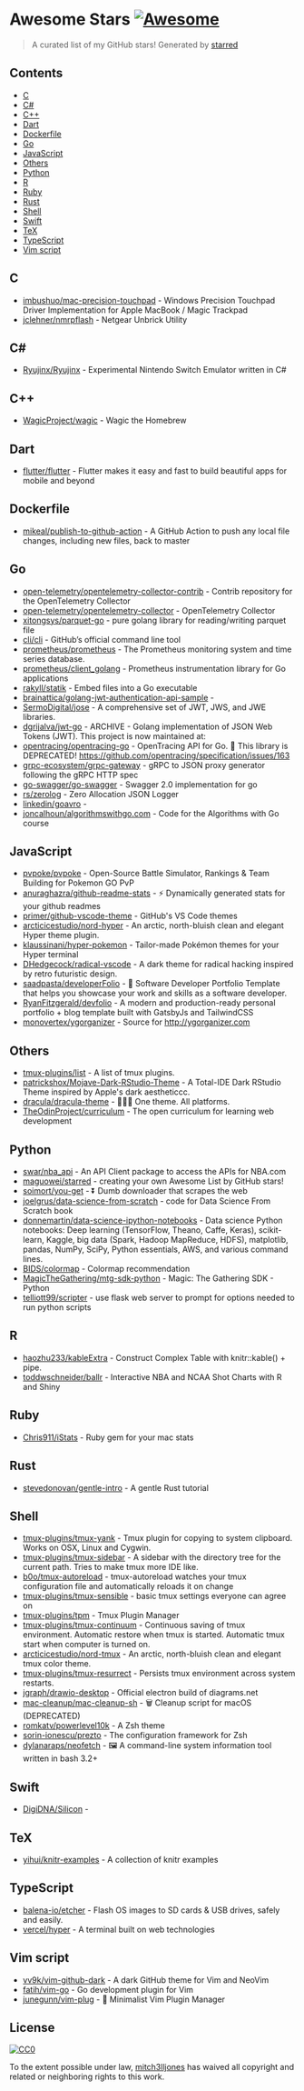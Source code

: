 # Awesome Stars [![Awesome](https://cdn.rawgit.com/sindresorhus/awesome/d7305f38d29fed78fa85652e3a63e154dd8e8829/media/badge.svg)](https://github.com/sindresorhus/awesome)

> A curated list of my GitHub stars!  Generated by [starred](https://github.com/maguowei/starred)


## Contents

  - [C](#c)
  - [C#](#c#)
  - [C++](#c++)
  - [Dart](#dart)
  - [Dockerfile](#dockerfile)
  - [Go](#go)
  - [JavaScript](#javascript)
  - [Others](#others)
  - [Python](#python)
  - [R](#r)
  - [Ruby](#ruby)
  - [Rust](#rust)
  - [Shell](#shell)
  - [Swift](#swift)
  - [TeX](#tex)
  - [TypeScript](#typescript)
  - [Vim script](#vim-script)

## C 

- [imbushuo/mac-precision-touchpad](https://github.com/imbushuo/mac-precision-touchpad) - Windows Precision Touchpad Driver Implementation for Apple MacBook / Magic Trackpad
- [jclehner/nmrpflash](https://github.com/jclehner/nmrpflash) - Netgear Unbrick Utility

## C# # 

- [Ryujinx/Ryujinx](https://github.com/Ryujinx/Ryujinx) - Experimental Nintendo Switch Emulator written in C#

## C++ 

- [WagicProject/wagic](https://github.com/WagicProject/wagic) - Wagic the Homebrew

## Dart 

- [flutter/flutter](https://github.com/flutter/flutter) - Flutter makes it easy and fast to build beautiful apps for mobile and beyond

## Dockerfile 

- [mikeal/publish-to-github-action](https://github.com/mikeal/publish-to-github-action) - A GitHub Action to push any local file changes, including new files, back to master

## Go 

- [open-telemetry/opentelemetry-collector-contrib](https://github.com/open-telemetry/opentelemetry-collector-contrib) - Contrib repository for the OpenTelemetry Collector
- [open-telemetry/opentelemetry-collector](https://github.com/open-telemetry/opentelemetry-collector) - OpenTelemetry Collector
- [xitongsys/parquet-go](https://github.com/xitongsys/parquet-go) - pure golang library for reading/writing parquet file
- [cli/cli](https://github.com/cli/cli) - GitHub’s official command line tool
- [prometheus/prometheus](https://github.com/prometheus/prometheus) - The Prometheus monitoring system and time series database.
- [prometheus/client_golang](https://github.com/prometheus/client_golang) - Prometheus instrumentation library for Go applications
- [rakyll/statik](https://github.com/rakyll/statik) - Embed files into a Go executable
- [brainattica/golang-jwt-authentication-api-sample](https://github.com/brainattica/golang-jwt-authentication-api-sample) - 
- [SermoDigital/jose](https://github.com/SermoDigital/jose) - A comprehensive set of JWT, JWS, and JWE libraries.
- [dgrijalva/jwt-go](https://github.com/dgrijalva/jwt-go) - ARCHIVE - Golang implementation of JSON Web Tokens (JWT). This project is now maintained at:
- [opentracing/opentracing-go](https://github.com/opentracing/opentracing-go) - OpenTracing API for Go. 🛑 This library is DEPRECATED! https://github.com/opentracing/specification/issues/163
- [grpc-ecosystem/grpc-gateway](https://github.com/grpc-ecosystem/grpc-gateway) - gRPC to JSON proxy generator following the gRPC HTTP spec
- [go-swagger/go-swagger](https://github.com/go-swagger/go-swagger) - Swagger 2.0 implementation for go
- [rs/zerolog](https://github.com/rs/zerolog) - Zero Allocation JSON Logger
- [linkedin/goavro](https://github.com/linkedin/goavro) - 
- [joncalhoun/algorithmswithgo.com](https://github.com/joncalhoun/algorithmswithgo.com) - Code for the Algorithms with Go course

## JavaScript 

- [pvpoke/pvpoke](https://github.com/pvpoke/pvpoke) - Open-Source Battle Simulator, Rankings & Team Building for Pokemon GO PvP
- [anuraghazra/github-readme-stats](https://github.com/anuraghazra/github-readme-stats) - :zap: Dynamically generated stats for your github readmes
- [primer/github-vscode-theme](https://github.com/primer/github-vscode-theme) - GitHub's VS Code themes
- [arcticicestudio/nord-hyper](https://github.com/arcticicestudio/nord-hyper) - An arctic, north-bluish clean and elegant Hyper theme plugin.
- [klaussinani/hyper-pokemon](https://github.com/klaussinani/hyper-pokemon) - Tailor-made Pokémon themes for your Hyper terminal
- [DHedgecock/radical-vscode](https://github.com/DHedgecock/radical-vscode) - A dark theme for radical hacking inspired by retro futuristic design.
- [saadpasta/developerFolio](https://github.com/saadpasta/developerFolio) - 🚀 Software Developer Portfolio Template that helps you showcase your work and skills as a software developer.
- [RyanFitzgerald/devfolio](https://github.com/RyanFitzgerald/devfolio) - A modern and production-ready personal portfolio + blog template built with GatsbyJs and TailwindCSS
- [monovertex/ygorganizer](https://github.com/monovertex/ygorganizer) - Source for http://ygorganizer.com

## Others 

- [tmux-plugins/list](https://github.com/tmux-plugins/list) - A list of tmux plugins.
- [patrickshox/Mojave-Dark-RStudio-Theme](https://github.com/patrickshox/Mojave-Dark-RStudio-Theme) - A Total-IDE Dark RStudio Theme inspired by Apple's dark aestheticcc.
- [dracula/dracula-theme](https://github.com/dracula/dracula-theme) - 🧛🏻‍♂️ One theme. All platforms.
- [TheOdinProject/curriculum](https://github.com/TheOdinProject/curriculum) - The open curriculum for learning web development

## Python 

- [swar/nba_api](https://github.com/swar/nba_api) - An API Client package to access the APIs for NBA.com
- [maguowei/starred](https://github.com/maguowei/starred) - creating your own Awesome List by GitHub stars!
- [soimort/you-get](https://github.com/soimort/you-get) - :arrow_double_down: Dumb downloader that scrapes the web
- [joelgrus/data-science-from-scratch](https://github.com/joelgrus/data-science-from-scratch) - code for Data Science From Scratch book
- [donnemartin/data-science-ipython-notebooks](https://github.com/donnemartin/data-science-ipython-notebooks) - Data science Python notebooks: Deep learning (TensorFlow, Theano, Caffe, Keras), scikit-learn, Kaggle, big data (Spark, Hadoop MapReduce, HDFS), matplotlib, pandas, NumPy, SciPy, Python essentials, AWS, and various command lines.
- [BIDS/colormap](https://github.com/BIDS/colormap) - Colormap recommendation
- [MagicTheGathering/mtg-sdk-python](https://github.com/MagicTheGathering/mtg-sdk-python) - Magic: The Gathering SDK - Python
- [telliott99/scripter](https://github.com/telliott99/scripter) - use flask web server to prompt for options needed to run python scripts

## R 

- [haozhu233/kableExtra](https://github.com/haozhu233/kableExtra) - Construct Complex Table with knitr::kable() + pipe.
- [toddwschneider/ballr](https://github.com/toddwschneider/ballr) - Interactive NBA and NCAA Shot Charts with R and Shiny

## Ruby 

- [Chris911/iStats](https://github.com/Chris911/iStats) - Ruby gem for your mac stats

## Rust 

- [stevedonovan/gentle-intro](https://github.com/stevedonovan/gentle-intro) - A gentle Rust tutorial

## Shell 

- [tmux-plugins/tmux-yank](https://github.com/tmux-plugins/tmux-yank) - Tmux plugin for copying to system clipboard. Works on OSX, Linux and Cygwin.
- [tmux-plugins/tmux-sidebar](https://github.com/tmux-plugins/tmux-sidebar) - A sidebar with the directory tree for the current path. Tries to make tmux more IDE like.
- [b0o/tmux-autoreload](https://github.com/b0o/tmux-autoreload) - tmux-autoreload watches your tmux configuration file and automatically reloads it on change
- [tmux-plugins/tmux-sensible](https://github.com/tmux-plugins/tmux-sensible) - basic tmux settings everyone can agree on
- [tmux-plugins/tpm](https://github.com/tmux-plugins/tpm) - Tmux Plugin Manager
- [tmux-plugins/tmux-continuum](https://github.com/tmux-plugins/tmux-continuum) - Continuous saving of tmux environment. Automatic restore when tmux is started. Automatic tmux start when computer is turned on.
- [arcticicestudio/nord-tmux](https://github.com/arcticicestudio/nord-tmux) - An arctic, north-bluish clean and elegant tmux color theme.
- [tmux-plugins/tmux-resurrect](https://github.com/tmux-plugins/tmux-resurrect) - Persists tmux environment across system restarts.
- [jgraph/drawio-desktop](https://github.com/jgraph/drawio-desktop) - Official electron build of diagrams.net
- [mac-cleanup/mac-cleanup-sh](https://github.com/mac-cleanup/mac-cleanup-sh) - 🗑️ Cleanup script for macOS (DEPRECATED)
- [romkatv/powerlevel10k](https://github.com/romkatv/powerlevel10k) - A Zsh theme
- [sorin-ionescu/prezto](https://github.com/sorin-ionescu/prezto) - The configuration framework for Zsh
- [dylanaraps/neofetch](https://github.com/dylanaraps/neofetch) - 🖼️  A command-line system information tool written in bash 3.2+

## Swift 

- [DigiDNA/Silicon](https://github.com/DigiDNA/Silicon) - 

## TeX 

- [yihui/knitr-examples](https://github.com/yihui/knitr-examples) - A collection of knitr examples

## TypeScript 

- [balena-io/etcher](https://github.com/balena-io/etcher) - Flash OS images to SD cards & USB drives, safely and easily.
- [vercel/hyper](https://github.com/vercel/hyper) - A terminal built on web technologies

## Vim script 

- [vv9k/vim-github-dark](https://github.com/vv9k/vim-github-dark) - A dark GitHub theme for Vim and NeoVim
- [fatih/vim-go](https://github.com/fatih/vim-go) - Go development plugin for Vim
- [junegunn/vim-plug](https://github.com/junegunn/vim-plug) - :hibiscus: Minimalist Vim Plugin Manager


## License

[![CC0](http://mirrors.creativecommons.org/presskit/buttons/88x31/svg/cc-zero.svg)](https://creativecommons.org/publicdomain/zero/1.0/)

To the extent possible under law, [mitch3lljones](https://github.com/mitch3lljones) has waived all copyright and related or neighboring rights to this work.

